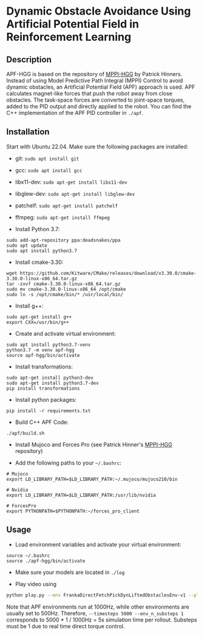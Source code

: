 # Dynamic Obstacle Avoidance Using Artificial Potential Field in Reinforcement Learning

## Description

APF-HGG is based on the repository of [MPPI-HGG](https://github.com/phinners/HGG-MPPI) by Patrick Hinners.
Instead of using Model Predictive Path Integral (MPPI) Control to avoid dynamic obstacles, an Artificial Potential Field (APF) approach is used.
APF calculates magnet-like forces that push the robot away from close obstacles. The task-space forces are converted to joint-space torques, added to the PID output and directly applied to the robot.
You can find the C++ implementation of the APF PID controller in `./apf`.


## Installation

Start with Ubuntu 22.04. Make sure the following packages are installed:
- git: ```sudo apt install git```
- gcc: ```sudo apt install gcc```
- libx11-dev: ```sudo apt-get install libx11-dev```
- libglew-dev: ```sudo apt-get install libglew-dev```
- patchelf: ```sudo apt-get install patchelf```
- ffmpeg: ```sudo apt-get install ffmpeg```
  
- Install Python 3.7:
```
sudo add-apt-repository ppa:deadsnakes/ppa
sudo apt update
sudo apt install python3.7
```

- Install cmake-3.30:
```
wget https://github.com/Kitware/CMake/releases/download/v3.30.0/cmake-3.30.0-linux-x86_64.tar.gz
tar -zxvf cmake-3.30.0-linux-x86_64.tar.gz
sudo mv cmake-3.30.0-linux-x86_64 /opt/cmake
sudo ln -s /opt/cmake/bin/* /usr/local/bin/
```

- Install g++:
```
sudo apt-get install g++
export CXX=/usr/bin/g++
```

- Create and activate virtual environment:
```
sudo apt install python3.7-venv 
python3.7 -m venv apf-hgg
source apf-hgg/bin/activate
```

- Install transformations:
```
sudo apt-get install python3-dev
sudo apt-get install python3.7-dev
pip install transformations
```

- Install python packages:
```
pip install -r requirements.txt
```

- Build C++ APF Code:
```
./apf/build.sh
```

- Install Mujoco and Forces Pro (see Patrick Hinner's [MPPI-HGG](https://github.com/phinners/HGG-MPPI) repository)

- Add the following paths to your ```~/.bashrc```:
```
# Mujoco
export LD_LIBRARY_PATH=$LD_LIBRARY_PATH:~/.mujoco/mujoco210/bin

# Nvidia
export LD_LIBRARY_PATH=$LD_LIBRARY_PATH:/usr/lib/nvidia

# ForcesPro
export PYTHONPATH=$PYTHONPATH:~/forces_pro_client
```

## Usage

- Load environment variables and activate your virtual environment:
```
source ~/.bashrc
source ./apf-hgg/bin/activate
```

- Make sure your models are located in ```./log```

- Play video using
```bash
python play.py --env FrankaDirectFetchPickDynLiftedObstaclesEnv-v1 --play_path log/ddpg2-FrankaDirectFetchPickDynLiftedObstaclesEnv-v1-hgg/ --play_epoch 19 --goal apf --play_policy APFPolicy --timesteps 5000 --env_n_substeps 1
```

Note that APF environments run at 1000Hz, while other environments are usually set to 500Hz. Therefore, `--timesteps 5000 --env_n_substeps 1` corresponds to 5000 * 1 / 1000Hz = 5s simulation time per rollout. Substeps must be 1 due to real time direct torque control.

